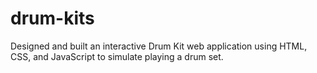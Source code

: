 # drum-kits
Designed and built an interactive Drum Kit web application using HTML, CSS, and JavaScript to simulate playing a drum set.
